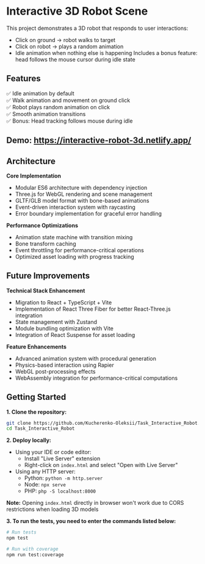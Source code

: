 # Interactive 3D Robot Scene
This project demonstrates a 3D robot that responds to user interactions:
- Click on ground → robot walks to target
- Click on robot → plays a random animation
- Idle animation when nothing else is happening
Includes a bonus feature: head follows the mouse cursor during idle state

## Features

✅ Idle animation by default  
✅ Walk animation and movement on ground click  
✅ Robot plays random animation on click  
✅ Smooth animation transitions  
✅ Bonus: Head tracking follows mouse during idle

## Demo: https://interactive-robot-3d.netlify.app/

## Architecture

**Core Implementation**
- Modular ES6 architecture with dependency injection
- Three.js for WebGL rendering and scene management
- GLTF/GLB model format with bone-based animations
- Event-driven interaction system with raycasting
- Error boundary implementation for graceful error handling

**Performance Optimizations**
- Animation state machine with transition mixing
- Bone transform caching
- Event throttling for performance-critical operations
- Optimized asset loading with progress tracking

## Future Improvements

**Technical Stack Enhancement**
- Migration to React + TypeScript + Vite
- Implementation of React Three Fiber for better React-Three.js integration
- State management with Zustand
- Module bundling optimization with Vite
- Integration of React Suspense for asset loading

**Feature Enhancements**
- Advanced animation system with procedural generation
- Physics-based interaction using Rapier
- WebGL post-processing effects
- WebAssembly integration for performance-critical computations

## Getting Started

**1. Clone the repository:**
```bash
git clone https://github.com/Kucherenko-Oleksii/Task_Interactive_Robot.git
cd Task_Interactive_Robot
```

**2. Deploy locally:**
- Using your IDE or code editor:
  - Install "Live Server" extension
  - Right-click on `index.html` and select "Open with Live Server"
- Using any HTTP server:
  - Python: `python -m http.server`
  - Node: `npx serve`
  - PHP: `php -S localhost:8000`

**Note:** Opening `index.html` directly in browser won't work due to CORS restrictions when loading 3D models

**3. To run the tests, you need to enter the commands listed below:**
   ```bash
   # Run tests
   npm test
   
   # Run with coverage
   npm run test:coverage
   
   ```